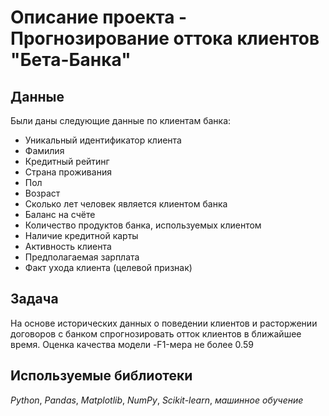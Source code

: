 # Описание проекта - Прогнозирование оттока клиентов "Бета-Банка"
## Данные

Были даны следующие данные по клиентам банка:
- Уникальный идентификатор клиента
- Фамилия
- Кредитный рейтинг
- Страна проживания
- Пол
- Возраст
- Сколько лет человек является клиентом банка
- Баланс на счёте
- Количество продуктов банка, используемых клиентом
- Наличие кредитной карты
- Активность клиента
- Предполагаемая зарплата
- Факт ухода клиента (целевой признак)

## Задача

На основе исторических данных о поведении клиентов и расторжении договоров с банком спрогнозировать отток клиентов в ближайшее время. Оценка качества модели -F1-мера не более 0.59

## Используемые библиотеки
*Python*, *Pandas*, *Matplotlib*, *NumPy*, *Scikit-learn*, *машинное обучение*

